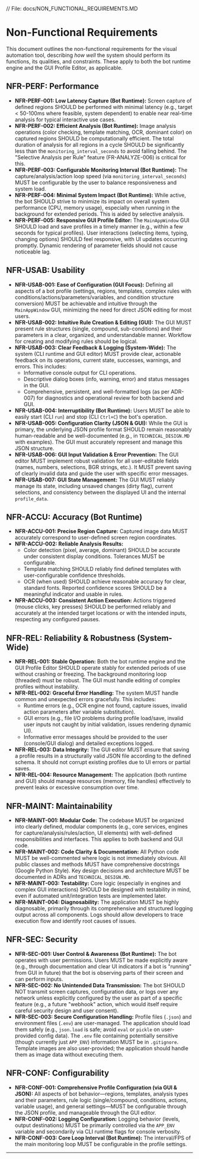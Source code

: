 // File: docs/NON_FUNCTIONAL_REQUIREMENTS.MD
# Non-Functional Requirements

This document outlines the non-functional requirements for the visual automation tool, describing *how well* the system should perform its functions, its qualities, and constraints. These apply to both the bot runtime engine and the GUI Profile Editor, as applicable.

## NFR-PERF: Performance

*   **NFR-PERF-001: Low Latency Capture (Bot Runtime):** Screen capture of defined regions SHOULD be performed with minimal latency (e.g., target < 50-100ms where feasible, system dependent) to enable near real-time analysis for typical interactive use cases.
*   **NFR-PERF-002: Efficient Analysis (Bot Runtime):** Image analysis operations (color checking, template matching, OCR, dominant color) on captured regions SHOULD be computationally efficient. The total duration of analysis for all regions in a cycle SHOULD be significantly less than the `monitoring_interval_seconds` to avoid falling behind. The "Selective Analysis per Rule" feature (FR-ANALYZE-006) is critical for this.
*   **NFR-PERF-003: Configurable Monitoring Interval (Bot Runtime):** The capture/analysis/action loop speed (via `monitoring_interval_seconds`) MUST be configurable by the user to balance responsiveness and system load.
*   **NFR-PERF-004: Minimal System Impact (Bot Runtime):** While active, the bot SHOULD strive to minimize its impact on overall system performance (CPU, memory usage), especially when running in the background for extended periods. This is aided by selective analysis.
*   **NFR-PERF-005: Responsive GUI Profile Editor:** The `MainAppWindow` GUI SHOULD load and save profiles in a timely manner (e.g., within a few seconds for typical profiles). User interactions (selecting items, typing, changing options) SHOULD feel responsive, with UI updates occurring promptly. Dynamic rendering of parameter fields should not cause noticeable lag.

## NFR-USAB: Usability

*   **NFR-USAB-001: Ease of Configuration (GUI Focus):** Defining all aspects of a bot profile (settings, regions, templates, complex rules with conditions/actions/parameters/variables, and condition structure conversion) MUST be achievable and intuitive through the `MainAppWindow` GUI, minimizing the need for direct JSON editing for most users.
*   **NFR-USAB-002: Intuitive Rule Creation & Editing (GUI):** The GUI MUST present rule structures (single, compound, sub-conditions) and their parameters in a clear, organized, and understandable manner. Workflow for creating and modifying rules should be logical.
*   **NFR-USAB-003: Clear Feedback & Logging (System-Wide):** The system (CLI runtime and GUI editor) MUST provide clear, actionable feedback on its operations, current state, successes, warnings, and errors. This includes:
    *   Informative console output for CLI operations.
    *   Descriptive dialog boxes (info, warning, error) and status messages in the GUI.
    *   Comprehensive, persistent, and well-formatted logs (as per ADR-007) for diagnostics and operational review for both backend and GUI.
*   **NFR-USAB-004: Interruptibility (Bot Runtime):** Users MUST be able to easily start (CLI `run`) and stop (CLI `Ctrl+C`) the bot's operation.
*   **NFR-USAB-005: Configuration Clarity (JSON & GUI):** While the GUI is primary, the underlying JSON profile format SHOULD remain reasonably human-readable and be well-documented (e.g., in `TECHNICAL_DESIGN.MD` with examples). The GUI must accurately represent and manage this JSON structure.
*   **NFR-USAB-006: GUI Input Validation & Error Prevention:** The GUI editor MUST implement robust validation for all user-editable fields (names, numbers, selections, BGR strings, etc.). It MUST prevent saving of clearly invalid data and guide the user with specific error messages.
*   **NFR-USAB-007: GUI State Management:** The GUI MUST reliably manage its state, including unsaved changes (dirty flag), current selections, and consistency between the displayed UI and the internal `profile_data`.

## NFR-ACCU: Accuracy (Bot Runtime)

*   **NFR-ACCU-001: Precise Region Capture:** Captured image data MUST accurately correspond to user-defined screen region coordinates.
*   **NFR-ACCU-002: Reliable Analysis Results:**
    *   Color detection (pixel, average, dominant) SHOULD be accurate under consistent display conditions. Tolerances MUST be configurable.
    *   Template matching SHOULD reliably find defined templates with user-configurable confidence thresholds.
    *   OCR (when used) SHOULD achieve reasonable accuracy for clear, standard fonts. Reported confidence scores SHOULD be a meaningful indicator and usable in rules.
*   **NFR-ACCU-003: Consistent Action Execution:** Actions triggered (mouse clicks, key presses) SHOULD be performed reliably and accurately at the intended target locations or with the intended inputs, respecting any configured pauses.

## NFR-REL: Reliability & Robustness (System-Wide)

*   **NFR-REL-001: Stable Operation:** Both the bot runtime engine and the GUI Profile Editor SHOULD operate stably for extended periods of use without crashing or freezing. The background monitoring loop (threaded) must be robust. The GUI must handle editing of complex profiles without instability.
*   **NFR-REL-002: Graceful Error Handling:** The system MUST handle common and unexpected errors gracefully. This includes:
    *   Runtime errors (e.g., OCR engine not found, capture issues, invalid action parameters after variable substitution).
    *   GUI errors (e.g., file I/O problems during profile load/save, invalid user inputs not caught by initial validation, issues rendering dynamic UI).
    *   Informative error messages should be provided to the user (console/GUI dialog) and detailed exceptions logged.
*   **NFR-REL-003: Data Integrity:** The GUI editor MUST ensure that saving a profile results in a structurally valid JSON file according to the defined schema. It should not corrupt existing profiles due to UI errors or partial saves.
*   **NFR-REL-004: Resource Management:** The application (both runtime and GUI) should manage resources (memory, file handles) effectively to prevent leaks or excessive consumption over time.

## NFR-MAINT: Maintainability

*   **NFR-MAINT-001: Modular Code:** The codebase MUST be organized into clearly defined, modular components (e.g., core services, engines for capture/analysis/rules/action, UI elements) with well-defined responsibilities and interfaces. This applies to both backend and GUI code.
*   **NFR-MAINT-002: Code Clarity & Documentation:** All Python code MUST be well-commented where logic is not immediately obvious. All public classes and methods MUST have comprehensive docstrings (Google Python Style). Key design decisions and architecture MUST be documented in ADRs and `TECHNICAL_DESIGN.MD`.
*   **NFR-MAINT-003: Testability:** Core logic (especially in engines and complex GUI interactions) SHOULD be designed with testability in mind, even if automated unit/integration tests are implemented later.
*   **NFR-MAINT-004: Diagnosability:** The application MUST be highly diagnosable, primarily through its comprehensive and structured logging output across all components. Logs should allow developers to trace execution flow and identify root causes of issues.

## NFR-SEC: Security

*   **NFR-SEC-001: User Control & Awareness (Bot Runtime):** The bot operates with user permissions. Users MUST be made explicitly aware (e.g., through documentation and clear UI indicators if a bot is "running" from GUI in future) that the bot is observing parts of their screen and can perform inputs.
*   **NFR-SEC-002: No Unintended Data Transmission:** The bot SHOULD NOT transmit screen captures, configuration data, or logs over any network unless explicitly configured by the user as part of a specific feature (e.g., a future "webhook" action, which would itself require careful security design and user consent).
*   **NFR-SEC-003: Secure Configuration Handling:** Profile files (`.json`) and environment files (`.env`) are user-managed. The application should load them safely (e.g., `json.load` is safe; avoid `eval` or `pickle` on user-provided config data). The `.env` file containing potentially sensitive (though currently just `APP_ENV`) information MUST be in `.gitignore`. Template images are also user-provided; the application should handle them as image data without executing them.

## NFR-CONF: Configurability

*   **NFR-CONF-001: Comprehensive Profile Configuration (via GUI & JSON):** All aspects of bot behavior—regions, templates, analysis types and their parameters, rule logic (single/compound, conditions, actions, variable usage), and general settings—MUST be configurable through the JSON profile, and manageable through the GUI editor.
*   **NFR-CONF-002: Logging Configuration:** Logging behavior (levels, output destinations) MUST be primarily controlled via the `APP_ENV` variable and secondarily via CLI runtime flags for console verbosity.
*   **NFR-CONF-003: Core Loop Interval (Bot Runtime):** The interval/FPS of the main monitoring loop MUST be configurable in the profile settings.

---